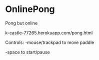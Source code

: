 # OnlinePong
Pong but online

k-castle-77265.herokuapp.com/pong.html

Controls:
  -mouse/trackpad to move paddle
  
  -space to start/pause
